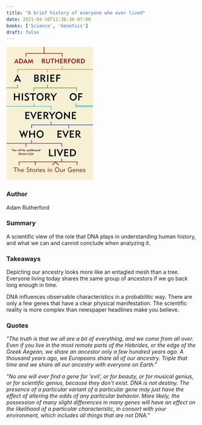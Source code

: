 ```yaml
---
title: "A brief history of everyone who ever lived"
date: 2021-04-10T12:36:36-07:00
books: ['Science', 'Genetics']
draft: false 
---
```


![A brief history of everyone who ever lived](/book_cover_brief_history_everyone.jpg)

### Author

Adam Rutherford

### Summary

A scientific view of the role that DNA plays in understanding human history, and what we can and cannot conclude when analyzing it.

### Takeaways 

Depicting our ancestry looks more like an entagled mesh than a tree. Everyone living today shares the same group of ancestors if we go back long enough in time.

DNA influences observable characteristics in a probabilitic way. There are only a few genes that have a clear physical manifestation. The scientific reality is more complex than newspaper headlines make you believe.

### Quotes

*"The truth is that we all are a bit of everything, and we come from all over. Even if you live in the most remote parts of the Hebrides, or the edge of the Greek Aegean, we share an ancestor only a few hundred years ago. A thousand years ago, we Europeans share all of our ancestry. Triple that time and we share all our ancestry with everyone on Earth."*

*"No one will ever find a gene for 'evil', or for beauty, or for musical genius, or for scientific genius, because they don't exist. DNA is not destiny. The presence of a particular variant of a particular gene may just have the effect of altering the odds of any particular behavior. More likely, the possession of many slight differences in many genes will have an effect on the likelihood of a particular characteristic, in consort with your environment, which includes all things that are not DNA."*

